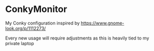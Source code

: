 # ConkyMonitor
My Conky configuration inspired by https://www.gnome-look.org/p/1112273/

Every new usage will require adjustments as this is heavily tied to my private laptop
